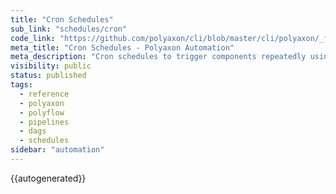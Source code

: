 ```yaml
---
title: "Cron Schedules"
sub_link: "schedules/cron"
code_link: "https://github.com/polyaxon/cli/blob/master/cli/polyaxon/_flow/schedule/cron.py"
meta_title: "Cron Schedules - Polyaxon Automation"
meta_description: "Cron schedules to trigger components repeatedly using a cron definition."
visibility: public
status: published
tags:
  - reference
  - polyaxon
  - polyflow
  - pipelines
  - dags
  - schedules
sidebar: "automation"
---
```


{{autogenerated}}
